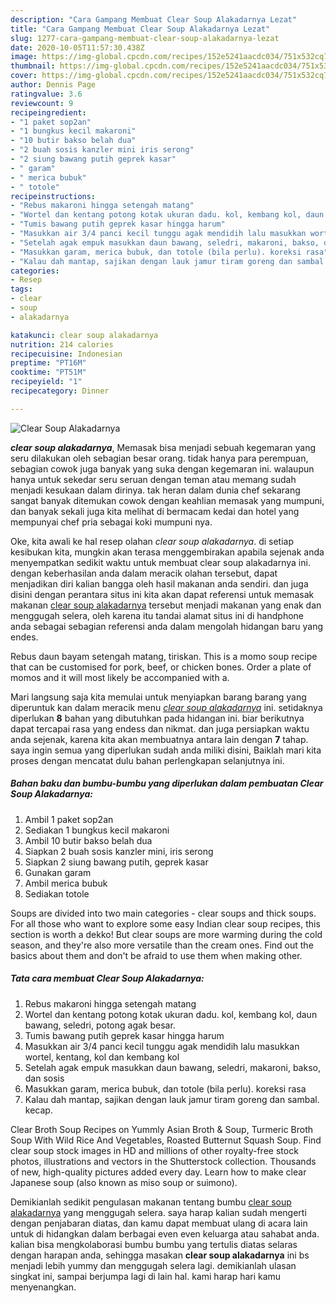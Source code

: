 ```yaml
---
description: "Cara Gampang Membuat Clear Soup Alakadarnya Lezat"
title: "Cara Gampang Membuat Clear Soup Alakadarnya Lezat"
slug: 1277-cara-gampang-membuat-clear-soup-alakadarnya-lezat
date: 2020-10-05T11:57:30.438Z
image: https://img-global.cpcdn.com/recipes/152e5241aacdc034/751x532cq70/clear-soup-alakadarnya-foto-resep-utama.jpg
thumbnail: https://img-global.cpcdn.com/recipes/152e5241aacdc034/751x532cq70/clear-soup-alakadarnya-foto-resep-utama.jpg
cover: https://img-global.cpcdn.com/recipes/152e5241aacdc034/751x532cq70/clear-soup-alakadarnya-foto-resep-utama.jpg
author: Dennis Page
ratingvalue: 3.6
reviewcount: 9
recipeingredient:
- "1 paket sop2an"
- "1 bungkus kecil makaroni"
- "10 butir bakso belah dua"
- "2 buah sosis kanzler mini iris serong"
- "2 siung bawang putih geprek kasar"
- " garam"
- " merica bubuk"
- " totole"
recipeinstructions:
- "Rebus makaroni hingga setengah matang"
- "Wortel dan kentang potong kotak ukuran dadu. kol, kembang kol, daun bawang, seledri, potong agak besar."
- "Tumis bawang putih geprek kasar hingga harum"
- "Masukkan air 3/4 panci kecil tunggu agak mendidih lalu masukkan wortel, kentang, kol dan kembang kol"
- "Setelah agak empuk masukkan daun bawang, seledri, makaroni, bakso, dan sosis"
- "Masukkan garam, merica bubuk, dan totole (bila perlu). koreksi rasa"
- "Kalau dah mantap, sajikan dengan lauk jamur tiram goreng dan sambal. kecap."
categories:
- Resep
tags:
- clear
- soup
- alakadarnya

katakunci: clear soup alakadarnya 
nutrition: 214 calories
recipecuisine: Indonesian
preptime: "PT16M"
cooktime: "PT51M"
recipeyield: "1"
recipecategory: Dinner

---
```



![Clear Soup Alakadarnya](https://img-global.cpcdn.com/recipes/152e5241aacdc034/751x532cq70/clear-soup-alakadarnya-foto-resep-utama.jpg)

<b><i>clear soup alakadarnya</i></b>, Memasak bisa menjadi sebuah kegemaran yang seru dilakukan oleh sebagian besar orang. tidak hanya para perempuan, sebagian cowok juga banyak yang suka dengan kegemaran ini. walaupun hanya untuk sekedar seru seruan dengan teman atau memang sudah menjadi kesukaan dalam dirinya. tak heran dalam dunia chef sekarang sangat banyak ditemukan cowok dengan keahlian memasak yang mumpuni, dan banyak sekali juga kita melihat di bermacam kedai dan hotel yang mempunyai chef pria sebagai koki mumpuni nya.

Oke, kita awali ke hal resep olahan <i>clear soup alakadarnya</i>. di setiap kesibukan kita, mungkin akan terasa menggembirakan apabila sejenak anda menyempatkan sedikit waktu untuk membuat clear soup alakadarnya ini. dengan keberhasilan anda dalam meracik olahan tersebut, dapat menjadikan diri kalian bangga oleh hasil makanan anda sendiri. dan juga disini dengan perantara situs ini kita akan dapat referensi untuk memasak makanan <u>clear soup alakadarnya</u> tersebut menjadi makanan yang enak dan menggugah selera, oleh karena itu tandai alamat situs ini di handphone anda sebagai sebagian referensi anda dalam mengolah hidangan baru yang endes.

Rebus daun bayam setengah matang, tiriskan. This is a momo soup recipe that can be customised for pork, beef, or chicken bones. Order a plate of momos and it will most likely be accompanied with a.


Mari langsung saja kita memulai untuk menyiapkan barang barang yang diperuntuk kan dalam meracik menu <u><i>clear soup alakadarnya</i></u> ini. setidaknya diperlukan <b>8</b> bahan yang dibutuhkan pada hidangan ini. biar berikutnya dapat tercapai rasa yang endess dan nikmat. dan juga persiapkan waktu anda sejenak, karena kita akan membuatnya antara lain dengan <b>7</b> tahap. saya ingin semua yang diperlukan sudah anda miliki disini, Baiklah mari kita proses dengan mencatat dulu bahan perlengkapan selanjutnya ini.

<!--inarticleads1-->

##### Bahan baku dan bumbu-bumbu yang diperlukan dalam pembuatan Clear Soup Alakadarnya:

1. Ambil 1 paket sop2an
1. Sediakan 1 bungkus kecil makaroni
1. Ambil 10 butir bakso belah dua
1. Siapkan 2 buah sosis kanzler mini, iris serong
1. Siapkan 2 siung bawang putih, geprek kasar
1. Gunakan  garam
1. Ambil  merica bubuk
1. Sediakan  totole


Soups are divided into two main categories - clear soups and thick soups. For all those who want to explore some easy Indian clear soup recipes, this section is worth a dekko! But clear soups are more warming during the cold season, and they&#39;re also more versatile than the cream ones. Find out the basics about them and don&#39;t be afraid to use them when making other. 

<!--inarticleads2-->

##### Tata cara membuat Clear Soup Alakadarnya:

1. Rebus makaroni hingga setengah matang
1. Wortel dan kentang potong kotak ukuran dadu. kol, kembang kol, daun bawang, seledri, potong agak besar.
1. Tumis bawang putih geprek kasar hingga harum
1. Masukkan air 3/4 panci kecil tunggu agak mendidih lalu masukkan wortel, kentang, kol dan kembang kol
1. Setelah agak empuk masukkan daun bawang, seledri, makaroni, bakso, dan sosis
1. Masukkan garam, merica bubuk, dan totole (bila perlu). koreksi rasa
1. Kalau dah mantap, sajikan dengan lauk jamur tiram goreng dan sambal. kecap.


Clear Broth Soup Recipes on Yummly Asian Broth &amp; Soup, Turmeric Broth Soup With Wild Rice And Vegetables, Roasted Butternut Squash Soup. Find clear soup stock images in HD and millions of other royalty-free stock photos, illustrations and vectors in the Shutterstock collection. Thousands of new, high-quality pictures added every day. Learn how to make clear Japanese soup (also known as miso soup or suimono). 

Demikianlah sedikit pengulasan makanan tentang bumbu <u>clear soup alakadarnya</u> yang menggugah selera. saya harap kalian sudah mengerti dengan penjabaran diatas, dan kamu dapat membuat ulang di acara lain untuk di hidangkan dalam berbagai even even keluarga atau sahabat anda. kalian bisa mengkolaborasi bumbu bumbu yang tertulis diatas selaras dengan harapan anda, sehingga masakan <b>clear soup alakadarnya</b> ini bs menjadi lebih yummy dan menggugah selera lagi. demikianlah ulasan singkat ini, sampai berjumpa lagi di lain hal. kami harap hari kamu menyenangkan.
